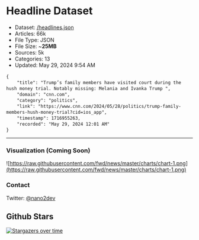 # Headline Dataset

- Dataset: [/headlines.json](https://raw.githubusercontent.com/fwd/news/master/headlines.json) 
- Articles: 66k
- File Type: JSON
- File Size: ~**25MB**
- Sources: 5k
- Categories: 13
- Updated: May 29, 2024 9:54 AM

```
{
    "title": "Trump’s family members have visited court during the hush money trial. Notably missing: Melania and Ivanka Trump ",
    "domain": "cnn.com",
    "category": "politics",
    "link": "https://www.cnn.com/2024/05/28/politics/trump-family-members-hush-money-trial?cid=ios_app",
    "timestamp": 1716955263,
    "recorded": "May 29, 2024 12:01 AM"
}
```

---

### Visualization (Coming Soon)

![https://raw.githubusercontent.com/fwd/news/master/charts/chart-1.png](https://raw.githubusercontent.com/fwd/news/master/charts/chart-1.png)

### Contact 

Twitter: [@nano2dev](https://twitter.com/nano2dev)

## Github Stars

[![Stargazers over time](https://starchart.cc/fwd/news.svg)](https://starchart.cc/fwd/news)
